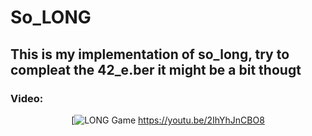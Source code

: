 # So_LONG
## This is my implementation of so_long, try to compleat the 42_e.ber it might be a bit thougt

### Video:
<div align="center">

  [![LONG Game](https://github.com/kvebers/LOONG/assets/49612380/6fedced1-12f9-42d6-a98b-0bef3e7c6dce)
  https://youtu.be/2IhYhJnCBO8

</div>
